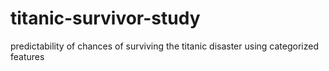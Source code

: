 # titanic-survivor-study
predictability of chances of surviving the titanic disaster using categorized features
